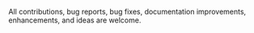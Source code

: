 All contributions, 
bug reports, 
bug fixes, 
documentation improvements, 
enhancements, 
and ideas are welcome.
